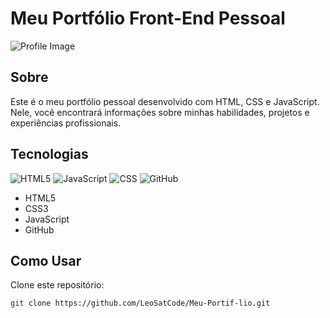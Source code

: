 # Meu Portfólio Front-End Pessoal

![Profile Image](https://blog.b2bstack.com.br/wp-content/uploads/2022/01/front-end-banner.jpg)

## Sobre

Este é o meu portfólio pessoal desenvolvido com HTML, CSS e JavaScript. Nele, você encontrará informações sobre minhas habilidades, projetos e experiências profissionais.

## Tecnologias

![HTML5](https://raw.githubusercontent.com/LeoSatCode/js-developer-portfolio/main/data/imgs/html.png)
![JavaScript](https://raw.githubusercontent.com/LeoSatCode/js-developer-portfolio/main/data/imgs/js.png)
![CSS](https://raw.githubusercontent.com/LeoSatCode/js-developer-portfolio/main/data/imgs/css.png)
![GitHub](https://raw.githubusercontent.com/LeoSatCode/js-developer-portfolio/main/data/imgs/github.png)

- HTML5
- CSS3
- JavaScript
- GitHub

## Como Usar

Clone este repositório:

```bash
git clone https://github.com/LeoSatCode/Meu-Portif-lio.git

